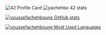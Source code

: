 ![42 Profile Card](https://1337-readme.vercel.app/api/profile?cursus=42&dark=true&login=yachehbo)
![yachehbo 42 stats](https://badge42.herokuapp.com/api/stats/yachehbo?darkmode=true&cursus=42cursus)

[![youssefachehboune GitHub stats](https://github-readme-stats.vercel.app/api?username=youssefachehboune&show_icons=true&theme=radical)](https://github.com/youssefachehboune)


[![youssefachehboune Most Used Languages](https://github-readme-stats.vercel.app/api/top-langs/?username=youssefachehboune&show_icons=true&theme=radical)](https://github.com/youssefachehboune)

